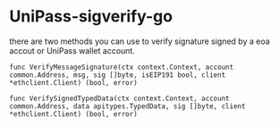 # UniPass-sigverify-go

there are two methods you can use to verify signature signed by a eoa accout or UniPass wallet account.

`func VerifyMessageSignature(ctx context.Context, account common.Address, msg, sig []byte, isEIP191 bool, client *ethclient.Client) (bool, error)`

`func VerifySignedTypedData(ctx context.Context, account common.Address, data apitypes.TypedData, sig []byte, client *ethclient.Client) (bool, error)`